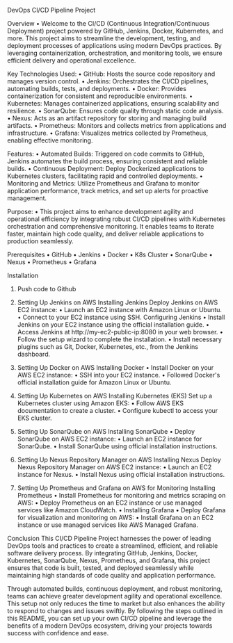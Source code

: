 DevOps CI/CD Pipeline Project

Overview
	•	Welcome to the CI/CD (Continuous Integration/Continuous Deployment) project powered by GitHub, Jenkins, Docker, Kubernetes, and more. This project aims to streamline the development, testing, and deployment processes of applications using modern DevOps practices. By leveraging containerization, orchestration, and monitoring tools, we ensure efficient delivery and operational excellence.
 
Key Technologies Used:
	•	GitHub: Hosts the source code repository and manages version control.
	•	Jenkins: Orchestrates the CI/CD pipelines, automating builds, tests, and deployments.
	•	Docker: Provides containerization for consistent and reproducible environments.
	•	Kubernetes: Manages containerized applications, ensuring scalability and resilience.
	•	SonarQube: Ensures code quality through static code analysis.
	•	Nexus: Acts as an artifact repository for storing and managing build artifacts.
	•	Prometheus: Monitors and collects metrics from applications and infrastructure.
	•	Grafana: Visualizes metrics collected by Prometheus, enabling effective monitoring.

Features:
	•	Automated Builds: Triggered on code commits to GitHub, Jenkins automates the build process, ensuring consistent and reliable builds.
	•	Continuous Deployment: Deploy Dockerized applications to Kubernetes clusters, facilitating rapid and controlled deployments.
	•	Monitoring and Metrics: Utilize Prometheus and Grafana to monitor application performance, track metrics, and set up alerts for proactive management.

 Purpose:
	•	This project aims to enhance development agility and operational efficiency by integrating robust CI/CD pipelines with Kubernetes orchestration and comprehensive monitoring. It enables teams to iterate faster, maintain high code quality, and deliver reliable applications to production seamlessly.

Prerequisites
	•	GitHub 
	•	Jenkins
	•	Docker
	•	K8s Cluster
	•	SonarQube
	•	Nexus
	•	Prometheus
	•	Grafana

Installation
1. Push code to Github

2. Setting Up Jenkins on AWS
Installing Jenkins
Deploy Jenkins on AWS EC2 instance:
	•	Launch an EC2 instance with Amazon Linux or Ubuntu.
	•	Connect to your EC2 instance using SSH.
Configuring Jenkins
	•	Install Jenkins on your EC2 instance using the official installation guide.
	•	Access Jenkins at http://my-ec2-public-ip:8080 in your web browser.
	•	Follow the setup wizard to complete the installation.
	•	Install necessary plugins such as Git, Docker, Kubernetes, etc., from the Jenkins dashboard.

3. Setting Up Docker on AWS
Installing Docker
	•	Install Docker on your AWS EC2 instance:
	•	SSH into your EC2 instance.
	•	Followed Docker's official installation guide for Amazon Linux or Ubuntu.

4. Setting Up Kubernetes on AWS
Installing Kubernetes (EKS)
Set up a Kubernetes cluster using Amazon EKS:
	•	Follow AWS EKS documentation to create a cluster.
	•	Configure kubectl to access your EKS cluster.

5. Setting Up SonarQube on AWS
Installing SonarQube
	•	Deploy SonarQube on AWS EC2 instance:
	•	Launch an EC2 instance for SonarQube.
	•	Install SonarQube using official installation instructions.

6. Setting Up Nexus Repository Manager on AWS
Installing Nexus
Deploy Nexus Repository Manager on AWS EC2 instance:
	•	Launch an EC2 instance for Nexus.
	•	Install Nexus using official installation instructions.

7. Setting Up Prometheus and Grafana on AWS for Monitoring
Installing Prometheus
	•	Install Prometheus for monitoring and metrics scraping on AWS:
	•	Deploy Prometheus on an EC2 instance or use managed services like Amazon CloudWatch.
	•	Installing Grafana
	•	Deploy Grafana for visualization and monitoring on AWS:
	•	Install Grafana on an EC2 instance or use managed services like AWS Managed Grafana.

Conclusion
This CI/CD Pipeline Project harnesses the power of leading DevOps tools and practices to create a streamlined, efficient, and reliable software delivery process. By integrating GitHub, Jenkins, Docker, Kubernetes, SonarQube, Nexus, Prometheus, and Grafana, this project ensures that code is built, tested, and deployed seamlessly while maintaining high standards of code quality and application performance.

Through automated builds, continuous deployment, and robust monitoring, teams can achieve greater development agility and operational excellence. This setup not only reduces the time to market but also enhances the ability to respond to changes and issues swiftly. By following the steps outlined in this README, you can set up your own CI/CD pipeline and leverage the benefits of a modern DevOps ecosystem, driving your projects towards success with confidence and ease.
